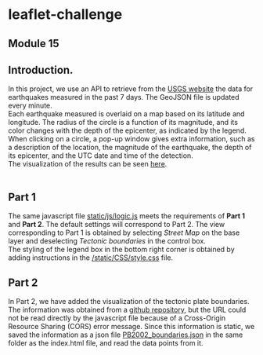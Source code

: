 # leaflet-challenge
## Module 15

## Introduction.
In this project, we use an API to retrieve from the [USGS website](https://earthquake.usgs.gov/earthquakes/feed/v1.0/geojson.php) the data for earthquakes measured in the past 7 days. The GeoJSON file is updated every minute.<br>
Each earthquake measured is overlaid on a map based on its latitude and longitude. The radius of the circle is a function of its magnitude, and its color changes with the depth of the epicenter, as indicated by the legend.<br>
When clicking on a circle, a pop-up window gives extra information, such as a description of the location, the magnitude of the earthquake, the depth of its epicenter, and the UTC date and time of the detection.<br>
The visualization of the results can be seen [here](https://xoffvsg.github.io/leaflet-challenge/).<br><br>
## Part 1
The same javascript file [static/js/logic.js]() meets the requirements of __Part 1__ and __Part 2__. The default settings will correspond to Part 2. The view corresponding to Part 1 is obtained by selecting _Street Map_ on the base layer and deselecting _Tectonic boundaries_ in the control box. <br>
The styling of the legend box in the bottom right corner is obtained by adding instructions in the [/static/CSS/style.css]() file.

## Part 2
In Part 2, we have added the visualization of the tectonic plate boundaries. The information was obtained from a [github repository](https://github.com/fraxen/tectonicplates/blob/master/GeoJSON/PB2002_boundaries.json), but the URL could not be read directly by the javascript file because of a Cross-Origin Resource Sharing (CORS) error message. Since this information is static, we saved the information as a json file [PB2002_boundaries.json]() in the same folder as the index.html file, and read the data points from it.
